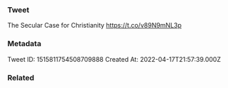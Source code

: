 ### Tweet
The Secular Case for Christianity https://t.co/v89N9mNL3p

### Metadata
Tweet ID: 1515811754508709888
Created At: 2022-04-17T21:57:39.000Z

### Related

